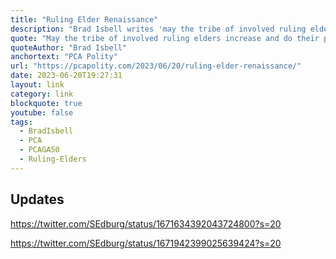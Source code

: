 ```yaml
---
title: "Ruling Elder Renaissance"
description: "Brad Isbell writes 'may the tribe of involved ruling elders increase and do their part to preserve the PCA in faithfulness to the Scriptures, the Reformed faith, and the Great Commission.'"
quote: "May the tribe of involved ruling elders increase and do their part to preserve the PCA in faithfulness to the Scriptures, the Reformed faith, and the Great Commission."
quoteAuthor: "Brad Isbell"
anchortext: "PCA Polity"
url: "https://pcapolity.com/2023/06/20/ruling-elder-renaissance/"
date: 2023-06-20T19:27:31
layout: link
category: link
blockquote: true
youtube: false
tags:
  - BradIsbell
  - PCA
  - PCAGA50
  - Ruling-Elders
---
```


## Updates 

https://twitter.com/SEdburg/status/1671634392043724800?s=20

https://twitter.com/SEdburg/status/1671942399025639424?s=20

